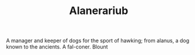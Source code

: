 ---
title: Alanerariub
letter: A
permalink: "/definitions/bld-alanerariub.html"
body: A manager and keeper of dogs for the sport of hawking; from alanus, a dog known
  to the ancients. A fal-coner. Blount
published_at: '2018-07-07'
source: Black's Law Dictionary 2nd Ed (1910)
layout: post
---